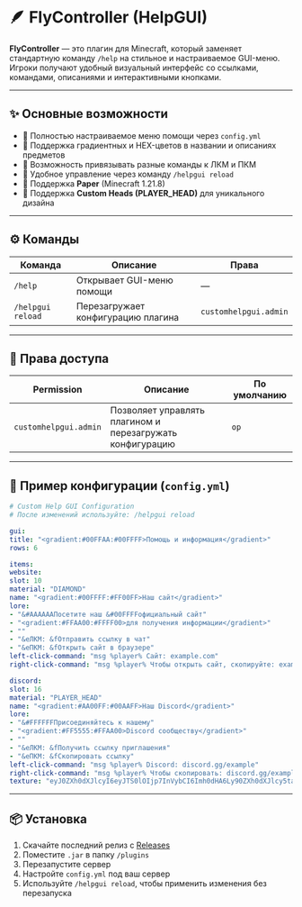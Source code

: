 # 🪶 FlyController (HelpGUI)

**FlyController** — это плагин для Minecraft, который заменяет стандартную команду `/help` на стильное и настраиваемое GUI-меню.  
Игроки получают удобный визуальный интерфейс со ссылками, командами, описаниями и интерактивными кнопками.

---

## ✨ Основные возможности

- 🔹 Полностью настраиваемое меню помощи через `config.yml`
- 🔹 Поддержка градиентных и HEX-цветов в названии и описаниях предметов
- 🔹 Возможность привязывать разные команды к ЛКМ и ПКМ
- 🔹 Удобное управление через команду `/helpgui reload`
- 🔹 Поддержка **Paper** (Minecraft 1.21.8)
- 🔹 Поддержка **Custom Heads (PLAYER_HEAD)** для уникального дизайна

---

## ⚙️ Команды

| Команда | Описание | Права |
|----------|-----------|--------|
| `/help` | Открывает GUI-меню помощи | — |
| `/helpgui reload` | Перезагружает конфигурацию плагина | `customhelpgui.admin` |

---

## 🔑 Права доступа

| Permission | Описание | По умолчанию |
|-------------|-----------|--------------|
| `customhelpgui.admin` | Позволяет управлять плагином и перезагружать конфигурацию | `op` |

---

## 🧩 Пример конфигурации (`config.yml`)

```yml
# Custom Help GUI Configuration
# После изменений используйте: /helpgui reload

gui:
title: "<gradient:#00FFAA:#00FFFF>Помощь и информация</gradient>"
rows: 6

items:
website:
slot: 10
material: "DIAMOND"
name: "<gradient:#00FFFF:#FF00FF>Наш сайт</gradient>"
lore:
- "&#AAAAAAПосетите наш &#00FFFFофициальный сайт"
- "<gradient:#FFAA00:#FFFF00>для получения информации</gradient>"
- ""
- "&eЛКМ: &fОтправить ссылку в чат"
- "&eПКМ: &fОткрыть сайт в браузере"
left-click-command: "msg %player% Сайт: example.com"
right-click-command: "msg %player% Чтобы открыть сайт, скопируйте: example.com"

discord:
slot: 16
material: "PLAYER_HEAD"
name: "<gradient:#AA00FF:#00AAFF>Наш Discord</gradient>"
lore:
- "&#FFFFFFПрисоединяйтесь к нашему"
- "<gradient:#FF5555:#FFAA00>Discord сообществу</gradient>"
- ""
- "&eЛКМ: &fПолучить ссылку приглашения"
- "&eПКМ: &fСкопировать ссылку"
left-click-command: "msg %player% Discord: discord.gg/example"
right-click-command: "msg %player% Чтобы скопировать: discord.gg/example"
texture: "eyJ0ZXh0dXJlcyI6eyJTS0lOIjp7InVybCI6Imh0dHA6Ly90ZXh0dXJlcy5taW5lY3JhZnQubmV0L3RleHR1cmUvN2U1YjVmNmFkMjYyYjJmNGFmYjU4YTJkMjgxY2M0Y2U1YzY3MjlhY2Q0Y2Y2Y2U2ZTVlY2Q3M2Q4Y2YzYyJ9fX0="
```

---

## 📦 Установка

1. Скачайте последний релиз с [Releases](https://github.com/flyawaymaking/FlyController/releases)
2. Поместите `.jar` в папку `/plugins`
3. Перезапустите сервер
4. Настройте `config.yml` под ваш сервер
5. Используйте `/helpgui reload`, чтобы применить изменения без перезапуска
